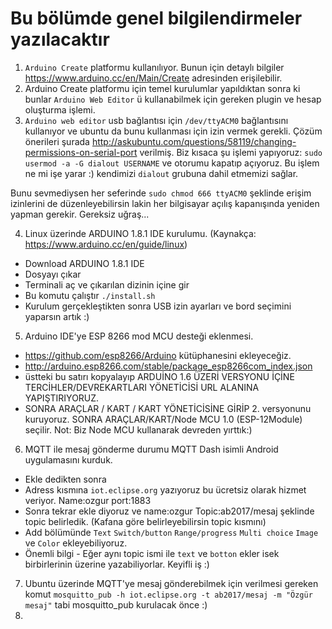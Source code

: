 # Bu bölümde genel bilgilendirmeler yazılacaktır

1. `Arduino Create` platformu kullanılıyor. Bunun için detaylı bilgiler https://www.arduino.cc/en/Main/Create adresinden erişilebilir.
2. Arduino Create platformu için temel kurulumlar yapıldıktan sonra ki bunlar `Arduino Web Editor` ü kullanabilmek için gereken plugin ve hesap oluşturma işlemi.
3. `Arduino web editor` usb bağlantısı için `/dev/ttyACM0` bağlantısını kullanıyor ve ubuntu da bunu kullanması için izin vermek gerekli. Çözüm önerileri şurada http://askubuntu.com/questions/58119/changing-permissions-on-serial-port verilmiş.
Biz kısaca şu işlemi yapıyoruz: `sudo usermod -a -G dialout USERNAME` ve otorumu kapatıp açıyoruz. Bu işlem ne mi işe yarar :) kendimizi `dialout` grubuna dahil etmemizi sağlar.

  Bunu sevmediysen her seferinde `sudo chmod 666 ttyACM0` şeklinde erişim izinlerini de düzenleyebilirsin lakin her bilgisayar açılış kapanışında yeniden yapman gerekir. Gereksiz uğraş...

4. Linux üzerinde ARDUINO 1.8.1 IDE kurulumu. (Kaynakça: https://www.arduino.cc/en/guide/linux)
 * Download ARDUINO 1.8.1 IDE
 * Dosyayı çıkar
 * Terminali aç ve çıkarılan dizinin içine gir
 * Bu komutu çalıştır `./install.sh`
 * Kurulum gerçekleştikten sonra USB izin ayarları ve bord seçimini yaparsın artık :)
 
5. Arduino IDE'ye ESP 8266 mod MCU desteği eklenmesi.
 * https://github.com/esp8266/Arduino kütüphanesini ekleyeceğiz.
 * http://arduino.esp8266.com/stable/package_esp8266com_index.json
 * üstteki bu satırı kopyalayıp ARDUİNO 1.6 ÜZERİ VERSYONU İÇİNE TERCİHLER/DEVREKARTLARI YÖNETİCİSİ URL ALANINA YAPIŞTIRIYORUZ.
 * SONRA ARAÇLAR / KART / KART YÖNETİCİSİNE GİRİP 2. versyonunu kuruyoruz. SONRA ARAÇLAR/KART/Node MCU 1.0 (ESP-12Module) seçilir.  Not: Biz Node MCU kullanarak devreden yırttık:)

6. MQTT ile mesaj gönderme durumu MQTT Dash isimli Android uygulamasını kurduk.
  * Ekle dedikten sonra
  * Adress kısmına `iot.eclipse.org` yazıyoruz bu ücretsiz olarak hizmet veriyor. Name:ozgur port:1883
  * Sonra tekrar ekle diyoruz ve name:ozgur Topic:ab2017/mesaj şeklinde topic belirledik. (Kafana göre belirleyebilirsin topic kısmını)
  * Add bölümünde `Text` `Switch/button` `Range/progress` `Multi choice` `Image` ve `Color` ekleyebiliyoruz.
  * Önemli bilgi - Eğer aynı topic ismi ile `text` ve `botton` ekler isek birbirlerinin üzerine yazabiliyorlar. Keyifli iş :)
7. Ubuntu üzerinde MQTT'ye mesaj gönderebilmek için verilmesi gereken komut `mosquitto_pub -h iot.eclipse.org -t ab2017/mesaj -m "Özgür mesaj"` tabi mosquitto_pub kurulacak önce :)
8. 
